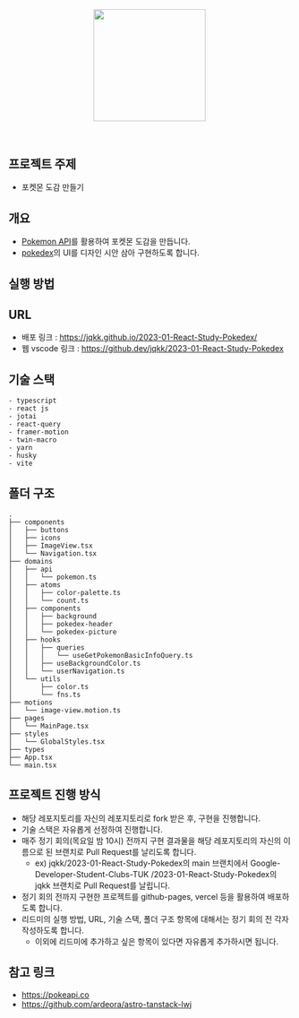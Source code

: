 <div align="middle" style="margin-bottom: 60px">
  <img src="https://assets.pokemon.com/assets/cms2/img/pokedex/full/007.png" width="200">
</div>
  
## 프로젝트 주제
- 포켓몬 도감 만들기

## 개요

- [Pokemon API](https://pokeapi.co/)를 활용하여 포켓몬 도감을 만듭니다.
- [pokedex](https://lwj.aryandeora.com/pokedex-complete)의 UI를 디자인 시안 삼아 구현하도록 합니다.

## 실행 방법

## URL

- 배포 링크 : https://jqkk.github.io/2023-01-React-Study-Pokedex/
- 웹 vscode 링크 : https://github.dev/jqkk/2023-01-React-Study-Pokedex

## 기술 스택

```
- typescript
- react js
- jotai
- react-query
- framer-motion
- twin-macro
- yarn
- husky
- vite
```

## 폴더 구조

```
.
├── components
│   ├── buttons
│   ├── icons
│   ├── ImageView.tsx
│   └── Navigation.tsx
├── domains
│   ├── api
│   │   └── pokemon.ts
│   ├── atoms
│   │   ├── color-palette.ts
│   │   └── count.ts
│   ├── components
│   │   ├── background
│   │   ├── pokedex-header
│   │   └── pokedex-picture
│   ├── hooks
│   │   ├── queries
│   │   │   └── useGetPokemonBasicInfoQuery.ts
│   │   ├── useBackgroundColor.ts
│   │   └── userNavigation.ts
│   └── utils
│       ├── color.ts
│       └── fns.ts
├── motions
│   └── image-view.motion.ts
├── pages
│   └── MainPage.tsx
├── styles
│   └── GlobalStyles.tsx
├── types
├── App.tsx
└── main.tsx
```

## 프로젝트 진행 방식

- 해당 레포지토리를 자신의 레포지토리로 fork 받은 후, 구현을 진행합니다.
- 기술 스택은 자유롭게 선정하여 진행합니다.
- 매주 정기 회의(목요일 밤 10시) 전까지 구현 결과물을 해당 레포지토리의 자신의 이름으로 된 브랜치로 Pull Request를 날리도록 합니다.
  - ex) jqkk/2023-01-React-Study-Pokedex의 main 브랜치에서 Google-Developer-Student-Clubs-TUK
    /2023-01-React-Study-Pokedex의 jqkk 브랜치로 Pull Request를 날립니다.
- 정기 회의 전까지 구현한 프로젝트를 github-pages, vercel 등을 활용하여 배포하도록 합니다.
- 리드미의 실행 방법, URL, 기술 스택, 폴더 구조 항목에 대해서는 정기 회의 전 각자 작성하도록 합니다.
  - 이외에 리드미에 추가하고 싶은 항목이 있다면 자유롭게 추가하시면 됩니다.

## 참고 링크

- https://pokeapi.co
- https://github.com/ardeora/astro-tanstack-lwj
